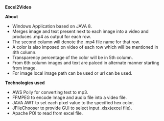 **Excel2Video**

**About**
* Windows Application based on JAVA 8.
* Merges image and text present next to each image into a video and produces .mp4 as output for each row.
* The second column will denote the .mp4 file name for that row.
* A color is also imposed on video of each row which will be mentioned in 4th column.
* Transparency percentage of the color will be in 5th column.
* From 6th column images and text are palced in alternate manner starting from image.
* For image local image path can be used or url can be used.

**Technologies used**
* AWS Polly for converting text to mp3.
* FFMPEG to encode Image and audio file into a video file.
* JAVA AWT to set each pixel value to the specified hex color.
* JFileChooser to provide GUI to select input .xlsx(excel file).
* Apache POI to read from excel file.
